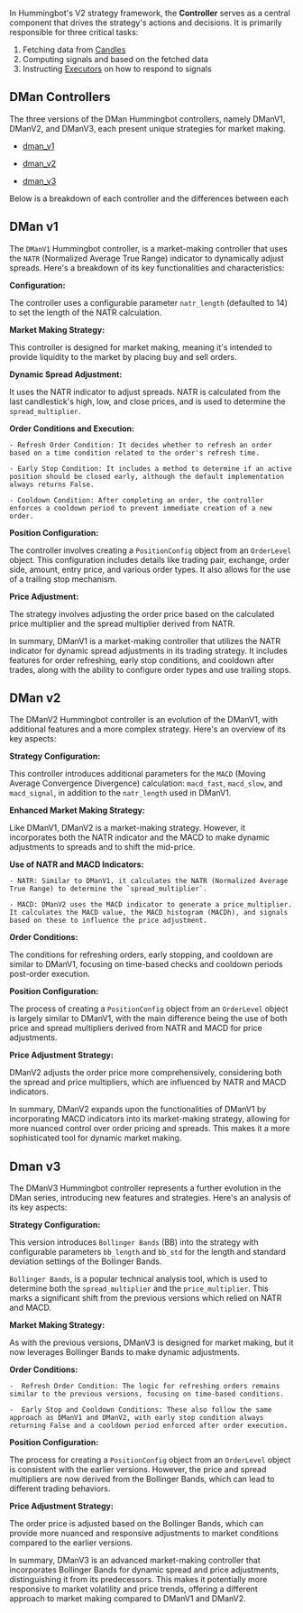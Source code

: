 In Hummingbot's V2 strategy framework, the **Controller** serves as a central component that drives the strategy's actions and decisions. It is primarily responsible for three critical tasks:

1. Fetching data from [Candles](./candles-feed.md)
2. Computing signals and based on the fetched data
3. Instructing [Executors](./executors.md) on how to respond to signals

## DMan Controllers

 The three versions of the DMan Hummingbot controllers, namely DManV1, DManV2, and DManV3, each present unique strategies for market making. 

- [dman_v1](https://github.com/hummingbot/hummingbot/blob/master/hummingbot/smart_components/controllers/dman_v1.py)

- [dman_v2](https://github.com/hummingbot/hummingbot/blob/master/hummingbot/smart_components/controllers/dman_v2.py)

- [dman_v3](https://github.com/hummingbot/hummingbot/blob/master/hummingbot/smart_components/controllers/dman_v3.py)

Below is a breakdown of each controller and the differences between each


## DMan v1 

The `DManV1` Hummingbot controller, is a market-making controller that uses the `NATR` (Normalized Average True Range) indicator to dynamically adjust spreads. Here's a breakdown of its key functionalities and characteristics:

**Configuration:** 

The controller uses a configurable parameter `natr_length` (defaulted to 14) to set the length of the NATR calculation.

**Market Making Strategy:** 

This controller is designed for market making, meaning it's intended to provide liquidity to the market by placing buy and sell orders.

**Dynamic Spread Adjustment:** 

It uses the NATR indicator to adjust spreads. NATR is calculated from the last candlestick's high, low, and close prices, and is used to determine the `spread_multiplier`.

**Order Conditions and Execution:**

    - Refresh Order Condition: It decides whether to refresh an order based on a time condition related to the order's refresh time.

    - Early Stop Condition: It includes a method to determine if an active position should be closed early, although the default implementation always returns False.

    - Cooldown Condition: After completing an order, the controller enforces a cooldown period to prevent immediate creation of a new order.

**Position Configuration:** 

The controller involves creating a `PositionConfig` object from an `OrderLevel` object. This configuration includes details like trading pair, exchange, order side, amount, entry price, and various order types. It also allows for the use of a trailing stop mechanism.

**Price Adjustment:** 

The strategy involves adjusting the order price based on the calculated price multiplier and the spread multiplier derived from NATR.

In summary, DManV1 is a market-making controller that utilizes the NATR indicator for dynamic spread adjustments in its trading strategy. It includes features for order refreshing, early stop conditions, and cooldown after trades, along with the ability to configure order types and use trailing stops.

## DMan v2

The DManV2 Hummingbot controller is an evolution of the DManV1, with additional features and a more complex strategy. Here's an overview of its key aspects:

**Strategy Configuration:** 

This controller introduces additional parameters for the `MACD` (Moving Average Convergence Divergence) calculation: `macd_fast`, `macd_slow`, and `macd_signal`, in addition to the `natr_length` used in DManV1.

**Enhanced Market Making Strategy:** 

Like DManV1, DManV2 is a market-making strategy. However, it incorporates both the NATR indicator and the MACD to make dynamic adjustments to spreads and to shift the mid-price.

**Use of NATR and MACD Indicators:**

    - NATR: Similar to DManV1, it calculates the NATR (Normalized Average True Range) to determine the `spread_multiplier`.

    - MACD: DManV2 uses the MACD indicator to generate a price_multiplier. It calculates the MACD value, the MACD histogram (MACDh), and signals based on these to influence the price adjustment.

**Order Conditions:** 

The conditions for refreshing orders, early stopping, and cooldown are similar to DManV1, focusing on time-based checks and cooldown periods post-order execution.

**Position Configuration:** 

The process of creating a `PositionConfig` object from an `OrderLevel` object is largely similar to DManV1, with the main difference being the use of both price and spread multipliers derived from NATR and MACD for price adjustments.

**Price Adjustment Strategy:** 

DManV2 adjusts the order price more comprehensively, considering both the spread and price multipliers, which are influenced by NATR and MACD indicators.

In summary, DManV2 expands upon the functionalities of DManV1 by incorporating MACD indicators into its market-making strategy, allowing for more nuanced control over order pricing and spreads. This makes it a more sophisticated tool for dynamic market making.


## Dman v3

The DManV3 Hummingbot controller represents a further evolution in the DMan series, introducing new features and strategies. Here's an analysis of its key aspects:

**Strategy Configuration:** 

This version introduces `Bollinger Bands` (BB) into the strategy with configurable parameters `bb_length` and `bb_std` for the length and standard deviation settings of the Bollinger Bands.

`Bollinger Bands`, is a popular technical analysis tool, which is used to determine both the `spread_multiplier` and the `price_multiplier`. This marks a significant shift from the previous versions which relied on NATR and MACD.

**Market Making Strategy:** 

As with the previous versions, DManV3 is designed for market making, but it now leverages Bollinger Bands to make dynamic adjustments.

**Order Conditions:**

    -  Refresh Order Condition: The logic for refreshing orders remains similar to the previous versions, focusing on time-based conditions.

    -  Early Stop and Cooldown Conditions: These also follow the same approach as DManV1 and DManV2, with early stop condition always returning False and a cooldown period enforced after order execution.

**Position Configuration:** 

The process for creating a `PositionConfig` object from an `OrderLevel` object is consistent with the earlier versions. However, the price and spread multipliers are now derived from the Bollinger Bands, which can lead to different trading behaviors.

**Price Adjustment Strategy:** 

The order price is adjusted based on the Bollinger Bands, which can provide more nuanced and responsive adjustments to market conditions compared to the earlier versions.

In summary, DManV3 is an advanced market-making controller that incorporates Bollinger Bands for dynamic spread and price adjustments, distinguishing it from its predecessors. This makes it potentially more responsive to market volatility and price trends, offering a different approach to market making compared to DManV1 and DManV2.